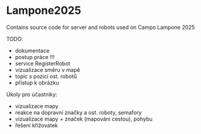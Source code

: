 # Lampone2025
Contains source code for server and robots used on Campo Lampone 2025

TODO:
 - dokumentace
 - postup práce !!!
 - service RegisterRobot
 - vizualizace směru v mapě
 - topic s pozicí ost. robotů
 - přístup k obrázku

Úkoly pro účastníky:
 - vizualizace mapy
 - reakce na dopravní značky a ost. roboty, semafory
 - vizualizace mapy + značek (mapování cestou), pohybu
 - řešení křižovatek
